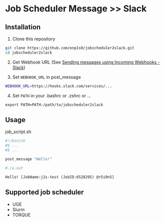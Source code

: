 # Job Scheduler Message >> Slack

## Installation

1. Clone this repository
```sh
git clone https://github.com/enp1s0/jobscheduler2slack.git
cd jobscheduler2slack
```

2. Get Webhook URL (See [Sending messages using Incoming Webhooks - Slack](https://api.slack.com/messaging/webhooks))

3. Set `WEBHOOK_URL` in post_message
```sh
WEBHOOK_URL=https://hooks.slack.com/services/...
```

4. Set `PATH` in your .bashrc or .zshrc or ...
```
export PATH=PATH:/path/to/jobscheduler2slack
```

## Usage

job_script.sh
```sh
#!/bin/sh
#$ ...
#$ ...

post_message "Hello!"

#./a.out
```

>>
```
Hello! [JobName:j2s-test (JobID:6528295) @r5i0n5]
```

## Supported job scheduler
- UGE
- Slurm
- TORQUE

